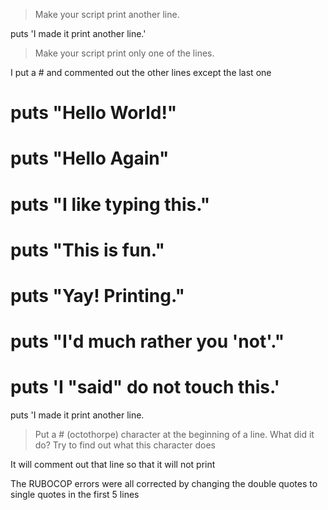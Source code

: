  > Make your script print another line.
 
puts 'I made it print another line.'

 > Make your script print only one of the lines.
 
 I put a # and commented out the other lines except the last one
 
 # puts "Hello World!"
 # puts "Hello Again"
 # puts "I like typing this."
 # puts "This is fun."
 # puts "Yay! Printing."
 # puts "I'd much rather you 'not'."
 # puts 'I "said" do not touch this.'
 puts 'I made it print another line.
 
 > Put a # (octothorpe) character at the beginning of a line. 
What did it do? Try to find out what this character does

It will comment out that line so that it will not print

The RUBOCOP errors were all corrected by changing the double quotes to single quotes
in the first 5 lines
